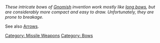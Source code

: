 *These intricate bows of [Gnomish](Gnomes "wikilink") invention work
mostly like [long bows](:Category:_Long_Bows "wikilink"), but are
considerably more compact and easy to draw. Unfortunately, they are
prone to breakage.*

See also [Arrows](:Category:_Arrows "wikilink").

[Category: Missile Weapons](Category:_Missile_Weapons "wikilink")
[Category: Bows](Category:_Bows "wikilink")
